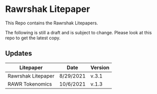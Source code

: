 # Rawrshak Litepaper
This Repo contains the Rawrshak Litepapers.

The following is still a draft and is subject to change. Please look at this repo to get the latest copy.

## Updates
Litepaper | Date | Version
------- | ------- | -------
Rawrshak Litepaper | 8/29/2021 | v.3.1
RAWR Tokenomics | 10/6/2021 | v.1.3

